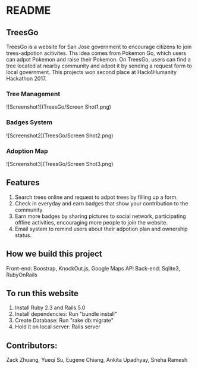 # README

## TreesGo
TreesGo is a website for San Jose government to encourage citizens to join trees-adpotion acitivites.
Ths idea comes from Pokemon Go, which users can adpot Pokemon and raise their Pokemon. On TreesGo, users can find a tree located at nearby community and adpot it by sending a request form to local government.
This projects won second place at Hack4Humanity Hackathon 2017. 

### Tree Management
 ![Screenshot1](TreesGo/Screen Shot1.png)

### Badges System
 ![Screenshot2](TreesGo/Screen Shot2.png)

### Adoption Map
 ![Screenshot3](TreesGo/Screen Shot3.png)


## Features
1. Search trees online and request to adpot trees by filling up a form. 
2. Check in everyday and earn badges that show your contribution to the community
3. Earn more badges by sharing pictures to social network, participating offline activities, encouraging more people to join the website. 
4. Email system to remind users about their adpotion plan and ownership status. 

## How we build this project
Front-end: Boostrap, KnockOut.js, Google Maps API
Back-end: Sqlite3, RubyOnRails

## To run this website
  1. Install Ruby 2.3 and Rails 5.0
  2. Install dependencies: Run "bundle install" 
  3. Create Database: Run "rake db:migrate"
  4. Hold it on local server: Rails server 
  
## Contributors:
  Zack Zhuang, Yueqi Su, Eugene Chiang, Ankita Upadhyay, Sneha Ramesh

